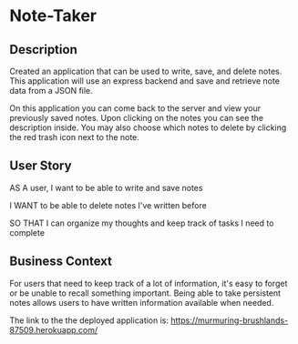 # Note-Taker

## Description

Created an application that can be used to write, save, and delete notes. This application will use an express backend and save and retrieve note data from a JSON file.

On this application you can come back to the server and view your previously saved notes. Upon clicking on the notes you can see the description inside. You may also choose which notes to delete by clicking the red trash icon next to the note.

## User Story

AS A user, I want to be able to write and save notes

I WANT to be able to delete notes I've written before

SO THAT I can organize my thoughts and keep track of tasks I need to complete

## Business Context

For users that need to keep track of a lot of information, it's easy to forget or be unable to recall something important. Being able to take persistent notes allows users to have written information available when needed.

The link to the the deployed application is: https://murmuring-brushlands-87509.herokuapp.com/